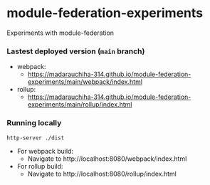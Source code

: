 # module-federation-experiments
Experiments with module-federation

### Lastest deployed version (`main` branch)
- webpack:
  - https://madarauchiha-314.github.io/module-federation-experiments/main/webpack/index.html 
- rollup:
  -  https://madarauchiha-314.github.io/module-federation-experiments/main/rollup/index.html

### Running locally
```sh
http-server ./dist
```
- For webpack build:
  - Navigate to http://localhost:8080/webpack/index.html
- For rollup build:
  -  Navigate to http://localhost:8080/rollup/index.html 
